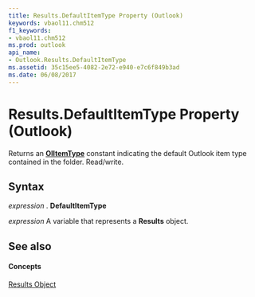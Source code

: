 ```yaml
---
title: Results.DefaultItemType Property (Outlook)
keywords: vbaol11.chm512
f1_keywords:
- vbaol11.chm512
ms.prod: outlook
api_name:
- Outlook.Results.DefaultItemType
ms.assetid: 35c15ee5-4082-2e72-e940-e7c6f849b3ad
ms.date: 06/08/2017
---
```



# Results.DefaultItemType Property (Outlook)

Returns an  **[OlItemType](olitemtype-enumeration-outlook.md)** constant indicating the default Outlook item type contained in the folder. Read/write.


## Syntax

 _expression_ . **DefaultItemType**

 _expression_ A variable that represents a **Results** object.


## See also


#### Concepts


[Results Object](results-object-outlook.md)

